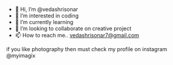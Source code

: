 - 👋 Hi, I’m @vedashrisonar
- 👀 I’m interested in coding
- 🌱 I’m currently learning  
- 💞️ I’m looking to collaborate on creative project
- 📫 How to reach me.. vedashrisonar7@gmail.com

<!---
vedashrisonar/vedashrisonar is a ✨ special ✨ repository because its `README.md` (this file) appears on your GitHub profile.
You can click the Preview link to take a look at your changes.
--->
if you like photography then must check my profile on instagram @myimagix 
